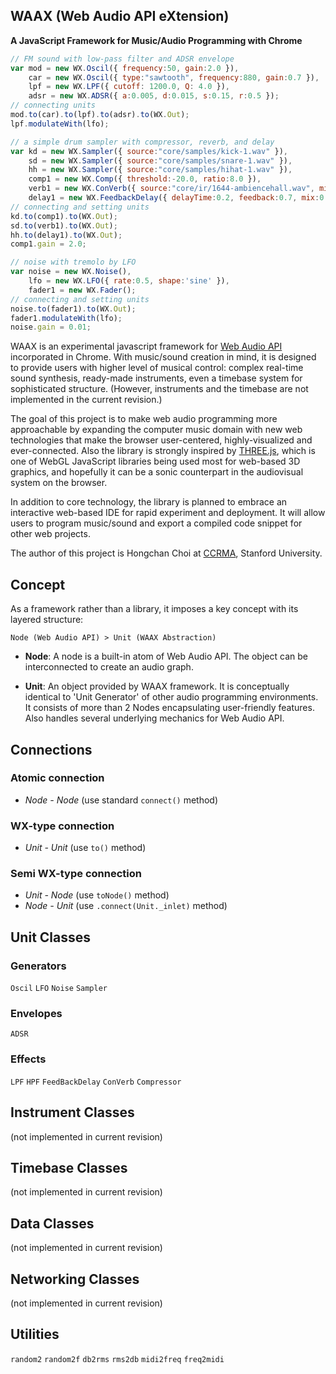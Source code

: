WAAX (Web Audio API eXtension)
------------------------------
**A JavaScript Framework for Music/Audio Programming with Chrome**

```javascript
// FM sound with low-pass filter and ADSR envelope
var mod = new WX.Oscil({ frequency:50, gain:2.0 }),
    car = new WX.Oscil({ type:"sawtooth", frequency:880, gain:0.7 }),
    lpf = new WX.LPF({ cutoff: 1200.0, Q: 4.0 }),
    adsr = new WX.ADSR({ a:0.005, d:0.015, s:0.15, r:0.5 });
// connecting units
mod.to(car).to(lpf).to(adsr).to(WX.Out);
lpf.modulateWith(lfo);

// a simple drum sampler with compressor, reverb, and delay
var kd = new WX.Sampler({ source:"core/samples/kick-1.wav" }),
    sd = new WX.Sampler({ source:"core/samples/snare-1.wav" }),
    hh = new WX.Sampler({ source:"core/samples/hihat-1.wav" }),
    comp1 = new WX.Comp({ threshold:-20.0, ratio:8.0 }),
    verb1 = new WX.ConVerb({ source:"core/ir/1644-ambiencehall.wav", mix: 0.5 }),
    delay1 = new WX.FeedbackDelay({ delayTime:0.2, feedback:0.7, mix:0.25 }),
// connecting and setting units
kd.to(comp1).to(WX.Out);
sd.to(verb1).to(WX.Out);
hh.to(delay1).to(WX.Out);
comp1.gain = 2.0;

// noise with tremolo by LFO
var noise = new WX.Noise(),
    lfo = new WX.LFO({ rate:0.5, shape:'sine' }),
    fader1 = new WX.Fader();
// connecting and setting units    
noise.to(fader1).to(WX.Out);
fader1.modulateWith(lfo);
noise.gain = 0.01;
```

WAAX is an experimental javascript framework for [Web Audio API][1] incorporated in Chrome. With music/sound creation in mind, it is designed to provide users with higher level of musical control: complex real-time sound synthesis, ready-made instruments, even a timebase system for sophisticated structure. (However, instruments and the timebase are not implemented in the current revision.)

The goal of this project is to make web audio programming more approachable by expanding the computer music domain with new web technologies that make the browser user-centered, highly-visualized and ever-connected. Also the library is strongly inspired by [THREE.js][2], which is one of WebGL JavaScript libraries being used most for web-based 3D graphics, and hopefully it can be a sonic counterpart in the audiovisual system on the browser.

In addition to core technology, the library is planned to embrace an interactive web-based IDE for rapid experiment and deployment. It will allow users to program music/sound and export a compiled code snippet for other web projects.

The author of this project is Hongchan Choi at [CCRMA][3], Stanford University.

[1]: https://dvcs.w3.org/hg/audio/raw-file/tip/webaudio/specification.html "Web Audio API: W3C Editor's Draft"
[2]: https://github.com/mrdoob/three.js/ "THREE.js: Github Repo"
[3]: https://ccrma.stanford.edu/ "The Center for Computer Research in Music and Acoustics at Stanford"


Concept
-------

As a framework rather than a library, it imposes a key concept with its layered structure:

    Node (Web Audio API) > Unit (WAAX Abstraction)
  
- **Node**: A node is a built-in atom of Web Audio API. The object can be interconnected to create an audio graph.

- **Unit**: An object provided by WAAX framework. It is conceptually identical to 'Unit Generator' of other audio programming environments. It consists of more than 2 Nodes encapsulating user-friendly features. Also handles several underlying mechanics for Web Audio API.


Connections
-----------
### Atomic connection
- *Node - Node* (use standard `connect()` method)

### WX-type connection
- *Unit - Unit* (use `to()` method)

### Semi WX-type connection
- *Unit - Node* (use `toNode()` method)
- *Node - Unit* (use `.connect(Unit._inlet)` method)


Unit Classes
------------
### Generators
`Oscil` `LFO` `Noise` `Sampler` 

### Envelopes
`ADSR`

### Effects
`LPF`
`HPF`
`FeedBackDelay`
`ConVerb`
`Compressor`


Instrument Classes
------------------
(not implemented in current revision)


Timebase Classes
----------------
(not implemented in current revision)


Data Classes
------------
(not implemented in current revision)


Networking Classes
------------------
(not implemented in current revision)


Utilities
---------
`random2` `random2f` `db2rms` `rms2db` `midi2freq` `freq2midi`